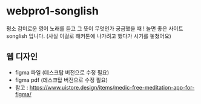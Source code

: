 # webpro1-songlish

평소 감미로운 영어 노래를 듣고 그 뜻이 무엇인가 궁금했을 때 ! 놀면 좋은 사이트 songlish 입니다. (사실 이걸로 해커톤에 나가려고 했다가 시기를 놓쳤어요) 

## 웹 디자인 

- figma 파일 (데스크탑 버전으로 수정 필요)
- figma pdf (데스크탑 버전으로 수정 필요)
- 참고 : https://www.uistore.design/items/medic-free-meditation-app-for-figma/
